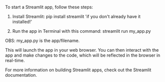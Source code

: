 To start a Streamlit app, follow these steps:

1. Install Streamlit:
     pip install streamlit
    'if you don't already have it installed!'

2. Run the app in Terminal with this command:
     streamlit run my_app.py

OBS: my_app.py is the app/filename.


This will launch the app in your web browser. You can then interact with the app and make changes to the code, which will be reflected in the browser in real-time.

For more information on building Streamlit apps, check out the Streamlit documentation.

